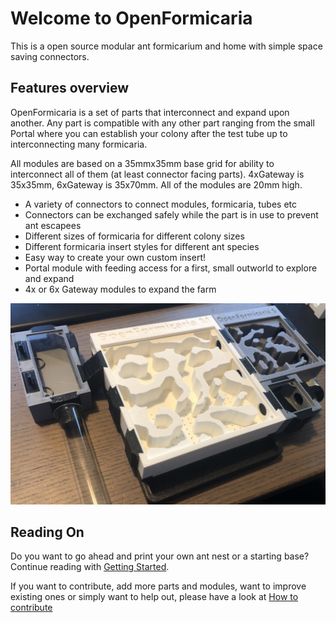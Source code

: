 # Welcome to OpenFormicaria

This is a open source modular ant formicarium and home with simple space saving connectors.

## Features overview

OpenFormicaria is a set of parts that interconnect and expand upon another. Any part is compatible with any other part ranging from the small Portal where you can establish your colony after the test tube up to interconnecting many formicaria.

All modules are based on a 35mmx35mm base grid for ability to interconnect all of them (at least connector facing parts). 4xGateway is 35x35mm, 6xGateway is 35x70mm. All of the modules are 20mm high.

* A variety of connectors to connect modules, formicaria, tubes etc
* Connectors can be exchanged safely while the part is in use to prevent ant escapees
* Different sizes of formicaria for different colony sizes
* Different formicaria insert styles for different ant species
* Easy way to create your own custom insert!
* Portal module with feeding access for a first, small outworld to explore and expand
* 4x or 6x Gateway modules to expand the farm

![Example Farm](img/1.jpg)

## Reading On

Do you want to go ahead and print your own ant nest or a starting base?
Continue reading with [Getting Started](getting_started.md).

If you want to contribute, add more parts and modules, want to improve existing ones or simply want to help out, please have a look at [How to contribute](contrib.md)
